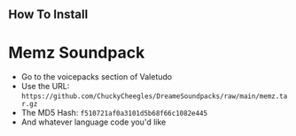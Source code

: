 ## How To Install
# Memz Soundpack
- Go to the voicepacks section of Valetudo
- Use the URL: ```https://github.com/ChuckyCheegles/DreameSoundpacks/raw/main/memz.tar.gz```
- The MD5 Hash: ```f510721af0a3101d5b68f66c1082e445```
- And whatever language code you'd like

